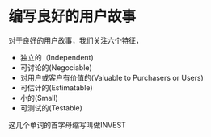 # 编写良好的用户故事

对于良好的用户故事，我们关注六个特征，

* 独立的（Independent)
* 可讨论的(Negociable)
* 对用户或客户有价值的(Valuable to Purchasers or Users)
* 可估计的(Estimatable)
* 小的(Small)
* 可测试的(Testable)

这几个单词的首字母缩写叫做INVEST
